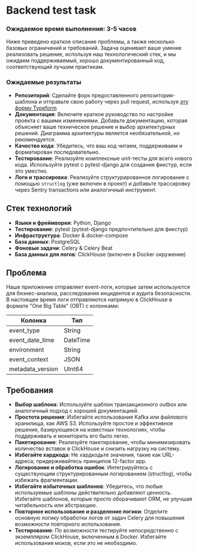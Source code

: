 # Backend test task

### Ожидаемое время выполнения: 3-5 часов

Ниже приведено краткое описание проблемы, а также несколько базовых ограничений и требований. Задача оценивает ваше умение реализовать решение, используя наш технологический стек, и мы ожидаем поддерживаемый, хорошо документированный код, соответствующий лучшим практикам.

### Ожидаемые результаты
- **Репозиторий**: Сделайте форк предоставленного репозитория-шаблона и отправьте свою работу через pull request, используя [эту форму Typeform](https://hiretechfast.typeform.com/to/QZ55qiDi)
- **Документация**: Включите краткое руководство по настройке проекта с вашими изменениями. Добавьте документацию, которая объясняет ваше техническое решение и выбор архитектурных решений. Диаграмма архитектуры является необязательной, но рекомендуется.
- **Качество кода**: Убедитесь, что ваш код читаем, поддерживаем и форматирован последовательно.
- **Тестирование**: Реализуйте комплексные unit-тесты для всего нового кода. Используйте pytest с pytest-django для создания фикстур, если это уместно.
- **Логи и трассировка**: Реализуйте структурированное логирование с помощью `structlog` (уже включен в проект) и добавьте трассировку через Sentry transactions или аналогичный инструмент.

## Стек технологий

- **Языки и фреймворки**: Python, Django
- **Тестирование**: pytest (pytest-django предпочтительно для фикстур)
- **Инфраструктура**: Docker & docker-compose
- **База данных**: PostgreSQL
- **Фоновые задачи**: Celery & Celery Beat
- **База данных для логов**: ClickHouse (включен в Docker окружение)

## Проблема
Наше приложение отправляет event-логи, которые затем используются для бизнес-анализа, расследования инцидентов и аудита безопасности. В настоящее время логи отправляются напрямую в ClickHouse в формате "One Big Table" (OBT) с колонками:

| Колонка           | Тип       |
|-------------------|-----------|
| event_type        | String    |
| event_date_time   | DateTime  |
| environment       | String    |
| event_context     | JSON      |
| metadata_version  | UInt64    |

## Требования
- **Выбор шаблона**: Используйте шаблон транзакционного outbox или аналогичный подход с хорошей документацией.
- **Простота решения**: Избегайте использования Kafka или файлового хранилища, как AWS S3. Используйте простое и эффективное решение, базирующееся на известных технологиях, чтобы поддерживать и мониторить его было легко.
- **Пакетирование**: Реализуйте пакетирование, чтобы минимизировать количество вставок в ClickHouse и снизить нагрузку на систему.
- **Избегайте хардкода**: Не хардкодьте значения, такие как URL-адреса; придерживайтесь принципов 12-factor app.
- **Логирование и обработка ошибок**: Интегрируйтесь с существующим структурированным логированием (structlog), чтобы избежать фрагментации.
- **Избегайте избыточных шаблонов**: Убедитесь, что любые используемые шаблоны действительно добавляют ценность. Избегайте шаблонов, которые просто оборачивают ORM, не улучшая читабельность или абстракцию.
- **Повторное использование и разделение логики**: Отделите основную логику обработки логов от задач Celery для повышения возможности повторного использования.
- **Тестирование**: По возможности тестируйте непосредственно с экземпляром ClickHouse, включенным в Docker. Избегайте использования моков, если это не необходимо.
